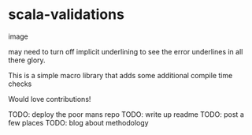 scala-validations
==========
image

may need to turn off implicit underlining to see the error underlines in all there glory.


This is a simple macro library that adds some additional compile time checks

Would love contributions!


TODO: deploy the poor mans repo
TODO: write up readme
TODO: post a few places
TODO: blog about methodology